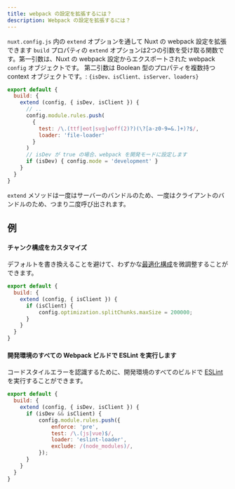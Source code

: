 ```yaml
---
title: webpack の設定を拡張するには？
description: Webpack の設定を拡張するには？
---
```


`nuxt.config.js` 内の `extend` オプションを通して Nuxt の webpack 設定を拡張できます
`build` プロパティの `extend` オプションは2つの引数を受け取る関数です。第一引数は、Nuxt の webpack 設定からエクスポートされた webpack `config` オブジェクトです。
第二引数は Boolean 型のプロパティを複数持つ context オブジェクトです。: `{isDev、isClient、isServer、loaders}`

```js
export default {
  build: {
    extend (config, { isDev, isClient }) {
      // ..
      config.module.rules.push(
        {
          test: /\.(ttf|eot|svg|woff(2)?)(\?[a-z0-9=&.]+)?$/,
          loader: 'file-loader'
        }
      )
      // isDev が true の場合、webpack を開発モードに設定します
      if (isDev) { config.mode = 'development' }
    }
  }
}
```

`extend` メソッドは一度はサーバーのバンドルのため、一度はクライアントのバンドルのため、つまり二度呼び出されます。

## 例

#### チャンク構成をカスタマイズ

デフォルトを書き換えることを避けて、わずかな[最適化構成](/api/configuration-build#optimization)を微調整することができます。
```js
export default {
  build: {
    extend (config, { isClient }) {
      if (isClient) {
          config.optimization.splitChunks.maxSize = 200000;
      }
    }
  }
}
```

#### 開発環境のすべての Webpack ビルドで ESLint を実行します

コードスタイルエラーを認識するために、開発環境のすべてのビルドで [ESLint](https://github.com/webpack-contrib/eslint-loader) を実行することができます。
```js
export default {
  build: {
    extend (config, { isDev, isClient }) {
      if (isDev && isClient) {
          config.module.rules.push({
              enforce: 'pre',
              test: /\.(js|vue)$/,
              loader: 'eslint-loader',
              exclude: /(node_modules)/,
          });
      }
    }
  }
}
```
